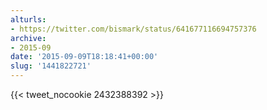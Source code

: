 ```yaml
---
alturls:
- https://twitter.com/bismark/status/641677116694757376
archive:
- 2015-09
date: '2015-09-09T18:18:41+00:00'
slug: '1441822721'
---
```


{{< tweet_nocookie 2432388392 >}}

